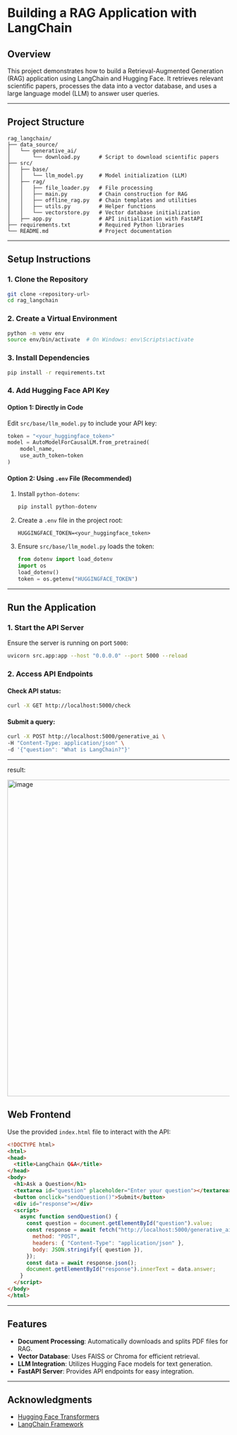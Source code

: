 # Building a RAG Application with LangChain

## **Overview**
This project demonstrates how to build a Retrieval-Augmented Generation (RAG) application using LangChain and Hugging Face. It retrieves relevant scientific papers, processes the data into a vector database, and uses a large language model (LLM) to answer user queries.

---

## **Project Structure**
```
rag_langchain/
├── data_source/
│   └── generative_ai/
│       └── download.py      # Script to download scientific papers
├── src/
│   ├── base/
│   │   └── llm_model.py     # Model initialization (LLM)
│   ├── rag/
│   │   ├── file_loader.py   # File processing
│   │   ├── main.py          # Chain construction for RAG
│   │   ├── offline_rag.py   # Chain templates and utilities
│   │   ├── utils.py         # Helper functions
│   │   └── vectorstore.py   # Vector database initialization
│   ├── app.py               # API initialization with FastAPI
├── requirements.txt         # Required Python libraries
└── README.md                # Project documentation
```

---

## **Setup Instructions**

### **1. Clone the Repository**
```bash
git clone <repository-url>
cd rag_langchain
```

### **2. Create a Virtual Environment**
```bash
python -m venv env
source env/bin/activate  # On Windows: env\Scripts\activate
```

### **3. Install Dependencies**
```bash
pip install -r requirements.txt
```

### **4. Add Hugging Face API Key**

#### Option 1: Directly in Code
Edit `src/base/llm_model.py` to include your API key:
```python
token = "<your_huggingface_token>"
model = AutoModelForCausalLM.from_pretrained(
    model_name,
    use_auth_token=token
)
```

#### Option 2: Using `.env` File (Recommended)
1. Install `python-dotenv`:
   ```bash
   pip install python-dotenv
   ```
2. Create a `.env` file in the project root:
   ```
   HUGGINGFACE_TOKEN=<your_huggingface_token>
   ```
3. Ensure `src/base/llm_model.py` loads the token:
   ```python
   from dotenv import load_dotenv
   import os
   load_dotenv()
   token = os.getenv("HUGGINGFACE_TOKEN")
   ```

---

## **Run the Application**

### **1. Start the API Server**
Ensure the server is running on port `5000`:
```bash
uvicorn src.app:app --host "0.0.0.0" --port 5000 --reload
```

### **2. Access API Endpoints**
#### Check API status:
```bash
curl -X GET http://localhost:5000/check
```
#### Submit a query:
```bash
curl -X POST http://localhost:5000/generative_ai \
-H "Content-Type: application/json" \
-d '{"question": "What is LangChain?"}'
```
---

result:

<img width="718" alt="image" src="https://github.com/user-attachments/assets/06b0660d-97b5-4776-b78e-7c11ab98a2d0" />


## **Web Frontend**

Use the provided `index.html` file to interact with the API:

```html
<!DOCTYPE html>
<html>
<head>
  <title>LangChain Q&A</title>
</head>
<body>
  <h1>Ask a Question</h1>
  <textarea id="question" placeholder="Enter your question"></textarea>
  <button onclick="sendQuestion()">Submit</button>
  <div id="response"></div>
  <script>
    async function sendQuestion() {
      const question = document.getElementById("question").value;
      const response = await fetch("http://localhost:5000/generative_ai", {
        method: "POST",
        headers: { "Content-Type": "application/json" },
        body: JSON.stringify({ question }),
      });
      const data = await response.json();
      document.getElementById("response").innerText = data.answer;
    }
  </script>
</body>
</html>
```

---

## **Features**
- **Document Processing**: Automatically downloads and splits PDF files for RAG.
- **Vector Database**: Uses FAISS or Chroma for efficient retrieval.
- **LLM Integration**: Utilizes Hugging Face models for text generation.
- **FastAPI Server**: Provides API endpoints for easy integration.

---

## **Acknowledgments**
- [Hugging Face Transformers](https://huggingface.co/transformers/)
- [LangChain Framework](https://langchain.com/)
